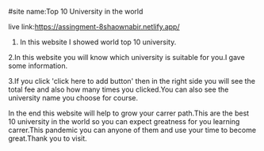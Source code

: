 #site name:Top 10 University in the world

live link:https://assingment-8shaownabir.netlify.app/

1.  In this website I showed world top 10 university.

2.In this website you will know which university is suitable for you.I gave some information.

3.If you click 'click here to add button' then in the right side you will see the total fee and also how many times you clicked.You can also see the university name you choose for course.

In the end this website will help to grow your carrer path.This are the best 10 university in the world so you can expect greatness for you learning carrer.This pandemic you can anyone of them and use your time to become great.Thank you to visit.
